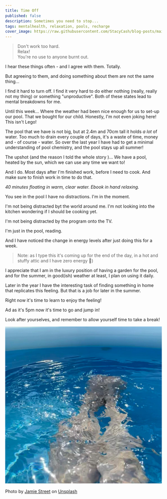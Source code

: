 ```yaml
---
title: Time Off
published: false
description: Sometimes you need to stop...
tags: mentalhealth, relaxation, pools, recharge
cover_image: https://raw.githubusercontent.com/StacyCash/blog-posts/main/general/time-off/cover-image.jpg
---
```


> Don't work too hard.<br />Relax!<br />You're no use to anyone burnt out.

I hear these things often - and I agree with them. Totally.

But agreeing to them, and doing something about them are not the same thing...

I find it hard to turn off. I find it very hard to do either nothing (really, really not my thing) or something "unproductive". Both of these states lead to mental breakdowns for me.

Until this week... Where the weather had been nice enough for us to set-up our pool. That we bought for our child. Honestly, I'm not even joking here! This isn't Lego!

The pool that we have is not big, but at 2.4m and 70cm tall it holds *a lot* of water. Too much to drain every couple of days, it's a waste of time, money and - of course - water. So over the last year I have had to get a minimal understanding of pool chemistry, and the pool stays up all summer!

The upshot (and the reason I told the whole story )... We have a pool, heated by the sun, which we can use any time we want to!

And I do. Most days after I'm finished work, before I need to cook. And make sure to finish work in time to do that.

*40 minutes floating in warm, clear water. Ebook in hand relaxing.*

You see in the pool I have no distractions. I'm in the moment.

I'm not being distracted byt the world around me. I'm not looking into the kitchen wondering if I should be cooking yet.

I'm not being distracted by the program onto the TV.

I'm just in the pool, reading.

And I have noticed the change in energy levels after just doing this for a week. 

> Note: as I type this it's coming up for the end of the day, in a hot and stuffy attic and I have zero energy 🤣)

I appreciate that I am in the luxury position of having a garden for the pool, and for the summer, in good(ish) weather at least, I plan on using it daily.

Later in the year I have the interesting task of finding something in home that replicates this feeling. But that is a job for later in the summer.

Right now it's time to learn to enjoy the feeling!

Ad as it's 5pm now it's time to go and jump in!

Look after yourselves, and remember to allow yourself time to take a break!

![Sitting in the pool](https://raw.githubusercontent.com/StacyCash/blog-posts/main/general/time-off/pool.jpg)

Photo by <a href="https://unsplash.com/@jamie452?utm_source=unsplash&utm_medium=referral&utm_content=creditCopyText">Jamie Street</a> on <a href="https://unsplash.com/s/photos/pool?utm_source=unsplash&utm_medium=referral&utm_content=creditCopyText">Unsplash</a>
  